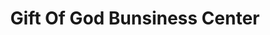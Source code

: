 ---
title: "Gift Of God Bunsiness Center"
url: /gbarnga/gift-of-god-bunsiness-center/
shop: Lebensmittel
---